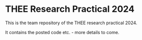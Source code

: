 # THEE Research Practical 2024
This is the team repository of the THEE research practical 2024.

It contains the posted code etc. - more details to come.
